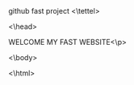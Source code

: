 <html>

<head><tittel>github fast project
<\tettel>


<\head>
<body>
<p>WELCOME MY FAST WEBSITE<\p>


<\body>




<\html>
